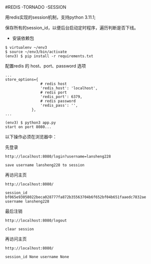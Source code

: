 #REDIS -TORNADO -SESSION

用redis实现的session机制，支持python 3.11.1;

保存所有的session_id，以便后台启动定时程序，遍历判断是否下线。

- 安装依赖包

```
$ virtualenv ~/env3
$ source ~/env3/bin/activate
(env3) $ pip install -r requirements.txt
```

配置redis 的 host、port、password 选项

```
...
store_options={
                # redis host
                'redis_host': 'localhost',
                # redis port
                'redis_port': 6379,
                # redis password
                'redis_pass': '',
            }, 
...
```

```
(env3) $ python3 app.py
start on port 8080...
```

以下操作必须在浏览器中：

先登录

``` 
http://localhost:8080/login?username=lansheng228

save username lansheng228 to session
```

再访问主页

``` 
http://localhost:8080/

session_id bf065e93058022beca028777fa872b35563704b6f652bf04b651faaedc7832ae username lansheng228
```

最后注销

```
http://localhost:8080/logout 

clear session
```

再访问主页

``` 
http://localhost:8080/

session_id None username None
```
